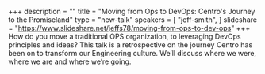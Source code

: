 +++
description = ""
title = "Moving from Ops to DevOps: Centro's Journey to the Promiseland"
type = "new-talk"
speakers = [
        "jeff-smith",
]
slideshare = "https://www.slideshare.net/jeffs78/moving-from-ops-to-dev-ops"
+++
How do you move a traditional OPS organization, to leveraging DevOps principles and ideas? This talk is a retrospective on the journey Centro has been on to transform our Engineering culture. We’ll discuss where we were, where we are and where we’re going.